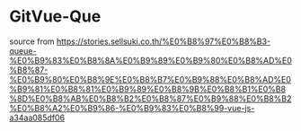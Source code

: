 # GitVue-Que
source from 
https://stories.sellsuki.co.th/%E0%B8%97%E0%B8%B3-queue-%E0%B9%83%E0%B8%8A%E0%B9%89%E0%B9%80%E0%B8%AD%E0%B8%87-%E0%B9%80%E0%B8%9E%E0%B8%B7%E0%B9%88%E0%B8%AD%E0%B9%81%E0%B8%81%E0%B9%89%E0%B8%9B%E0%B8%B1%E0%B8%8D%E0%B8%AB%E0%B8%B2%E0%B8%87%E0%B9%88%E0%B8%B2%E0%B8%A2%E0%B9%86-%E0%B9%83%E0%B8%99-vue-js-a34aa085df06
